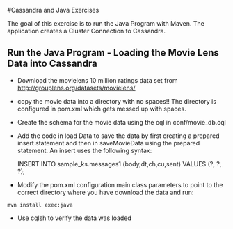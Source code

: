 #Cassandra and Java Exercises

The goal of this exercise is to run the Java Program with Maven.  The application creates a Cluster Connection to Cassandra.

## Run the Java Program - Loading the Movie Lens Data into Cassandra


* Download the movielens 10 million ratings data set from http://grouplens.org/datasets/movielens/

* copy the movie data into a directory with no spaces!!  The directory is configured in pom.xml which gets messed up with spaces.

* Create the schema for the movie data using the cql in conf/movie_db.cql

* Add the code in load Data to save the data by first creating a prepared insert statement and then in saveMovieData using the prepared statement.  An insert uses the following syntax:
  
  INSERT INTO sample_ks.messages1 (body,dt,ch,cu,sent) VALUES (?, ?, ?);

* Modify the pom.xml configuration main class parameters to point to the correct directory where you have download the data and run:

`mvn install exec:java`

* Use cqlsh to verify the data was loaded 

